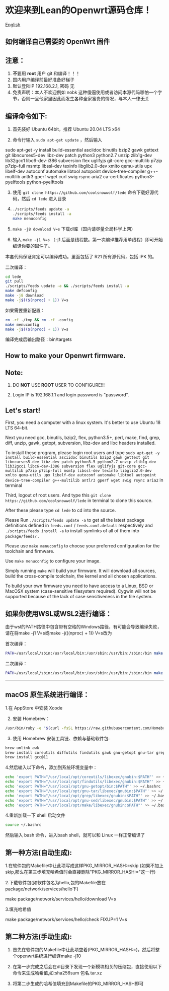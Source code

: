 欢迎来到Lean的Openwrt源码仓库！
=

[English](./README_EN.md)

如何编译自己需要的 OpenWrt 固件
-
注意：
-
1. **不**要用 **root** 用户 git 和编译！！！
2. 国内用户编译前最好准备好梯子
3. 默认登陆IP 192.168.2.1, 密码 无
4. 免责声明：本人不欢迎例如 nobk 这种傻逼使用或者访问本源代码哪怕一个字节，否则一旦他家里因此而发生各种全家富贵的情况，与本人一律无关


编译命令如下:
-
1. 首先装好 Ubuntu 64bit，推荐 Ubuntu 20.04 LTS x64

2. 命令行输入 `sudo apt-get update` ，然后输入

sudo apt-get -y install build-essential asciidoc binutils bzip2 gawk gettext git libncurses5-dev libz-dev patch python3 python2.7 unzip zlib1g-dev lib32gcc1 libc6-dev-i386 subversion flex uglifyjs git-core gcc-multilib p7zip p7zip-full msmtp libssl-dev texinfo libglib2.0-dev xmlto qemu-utils upx libelf-dev autoconf automake libtool autopoint device-tree-compiler g++-multilib antlr3 gperf wget curl swig rsync aria2 ca-certificates python3-pyelftools python-pyelftools

3. 使用 `git clone https://github.com/coolsnowwolf/lede` 命令下载好源代码，然后 `cd lede` 进入目录

4. ```bash
   ./scripts/feeds update -a
   ./scripts/feeds install -a
   make menuconfig
   ```

5. `make -j8 download V=s` 下载dl库（国内请尽量全局科学上网）

6. 输入 `make -j1 V=s` （-j1 后面是线程数。第一次编译推荐用单线程）即可开始编译你要的固件了。

本套代码保证肯定可以编译成功。里面包括了 R21 所有源代码，包括 IPK 的。


二次编译：
```bash
cd lede
git pull
./scripts/feeds update -a && ./scripts/feeds install -a
make defconfig
make -j8 download
make -j$(($(nproc) + 1)) V=s
```

如果需要重新配置：
```bash
rm -rf ./tmp && rm -rf .config
make menuconfig
make -j$(($(nproc) + 1)) V=s
```

编译完成后输出路径：bin/targets

How to make your Openwrt firmware.
-
Note:
--
1. DO **NOT** USE **ROOT** USER TO CONFIGURE!!!

2. Login IP is 192.168.1.1 and login password is "password".

Let's start!
---
First, you need a computer with a linux system. It's better to use Ubuntu 18 LTS 64-bit.

Next you need gcc, binutils, bzip2, flex, python3.5+, perl, make, find, grep, diff, unzip, gawk, getopt, subversion, libz-dev and libc headers installed.

To install these program, please login root users and type
`
sudo apt-get -y install build-essential asciidoc binutils bzip2 gawk gettext git libncurses5-dev libz-dev patch python3.5 python2.7 unzip zlib1g-dev lib32gcc1 libc6-dev-i386 subversion flex uglifyjs git-core gcc-multilib p7zip p7zip-full msmtp libssl-dev texinfo libglib2.0-dev xmlto qemu-utils upx libelf-dev autoconf automake libtool autopoint device-tree-compiler g++-multilib antlr3 gperf wget swig rsync aria2
`
in terminal

Third, logout of root users. And type this `git clone https://github.com/coolsnowwolf/lede` in terminal to clone this source.

After these please type `cd lede` to cd into the source.

Please Run `./scripts/feeds update -a` to get all the latest package definitions
defined in `feeds.conf` / `feeds.conf.default` respectively
and `./scripts/feeds install -a` to install symlinks of all of them into
`package/feeds/` .

Please use `make menuconfig` to choose your preferred
configuration for the toolchain and firmware.

Use `make menuconfig` to configure your image.

Simply running `make` will build your firmware.
It will download all sources, build the cross-compile toolchain,
the kernel and all chosen applications.

To build your own firmware you need to have access to a Linux, BSD or MacOSX system
(case-sensitive filesystem required). Cygwin will not be supported because of
the lack of case sensitiveness in the file system.

如果你使用WSL或WSL2进行编译：
------
由于wsl的PATH路径中包含带有空格的Windows路径，有可能会导致编译失败，请在将make -j1 V=s或make -j$(($(nproc) + 1)) V=s改为

首次编译：
```bash
PATH=/usr/local/sbin:/usr/local/bin:/usr/sbin:/usr/bin:/sbin:/bin make -j1 V=s 
```
二次编译：
```bash
PATH=/usr/local/sbin:/usr/local/bin:/usr/sbin:/usr/bin:/sbin:/bin make -j$(($(nproc) + 1)) V=s
```
------
macOS 原生系统进行编译：
------
1.在 AppStore 中安装 Xcode

2. 安装 Homebrew：
```bash
/usr/bin/ruby -e "$(curl -fsSL https://raw.githubusercontent.com/Homebrew/install/master/install)"
```

3. 使用 Homebrew 安装工具链、依赖与基础软件包:
```bash
brew unlink awk
brew install coreutils diffutils findutils gawk gnu-getopt gnu-tar grep make ncurses pkg-config wget quilt xz
brew install gcc@11
```

4.然后输入以下命令，添加到系统环境变量中：
```bash
echo 'export PATH="/usr/local/opt/coreutils/libexec/gnubin:$PATH"' >> ~/.bashrc
echo 'export PATH="/usr/local/opt/findutils/libexec/gnubin:$PATH"' >> ~/.bashrc
echo 'export PATH="/usr/local/opt/gnu-getopt/bin:$PATH"' >> ~/.bashrc
echo 'export PATH="/usr/local/opt/gnu-tar/libexec/gnubin:$PATH"' >> ~/.bashrc
echo 'export PATH="/usr/local/opt/grep/libexec/gnubin:$PATH"' >> ~/.bashrc
echo 'export PATH="/usr/local/opt/gnu-sed/libexec/gnubin:$PATH"' >> ~/.bashrc
echo 'export PATH="/usr/local/opt/make/libexec/gnubin:$PATH"' >> ~/.bashrc
```

4.重新加载一下 shell 启动文件
```bash
source ~/.bashrc
```

然后输入 bash 命令，进入bash shell，就可以和 Linux 一样正常编译了

第一种方法(自动生成):
------
1.在软件包的Makefile中让此项写成这样PKG_MIRROR_HASH:=skip  (如果不加上skip,那么在第三步填充哈希值时会直接删除"PKG_MIRROR_HASH:="这一行)

2.下载软件包(如软件包名为hello,包的Makefile放在package/network/services/hello下)

make package/network/services/hello/download V=s

3.填充哈希值

make package/network/services/hello/check FIXUP=1 V=s

第二种方法(手动生成):
------
1. 首先在软件包的Makefile中让此项空着(PKG_MIRROR_HASH:=)，然后将整个openwrt系统进行编译make -j10

2. 在第一步完成之后会在dl目录下发现一个新模块相关的压缩包，直接使用以下命令来生成哈希值,如:sha256sum 包名.tar.xz
  
3. 将第二步生成的哈希值填充到Makefile的PKG_MIRROR_HASH即可

